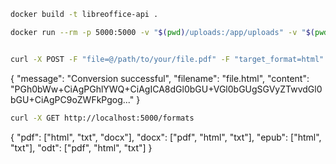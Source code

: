 ```bash
docker build -t libreoffice-api .

```

```bash
docker run --rm -p 5000:5000 -v "$(pwd)/uploads:/app/uploads" -v "$(pwd)/outputs:/app/outputs" libreoffice-api

```

```bash

curl -X POST -F "file=@/path/to/your/file.pdf" -F "target_format=html" http://localhost:5000/convert

```

{
"message": "Conversion successful",
"filename": "file.html",
"content": "PGh0bWw+CiAgPGhlYWQ+CiAgICA8dGl0bGU+VGl0bGUgSGVyZTwvdGl0bGU+CiAgPC9oZWFkPgog..."
}

```bash
curl -X GET http://localhost:5000/formats

```

{
  "pdf": ["html", "txt", "docx"],
  "docx": ["pdf", "html", "txt"],
  "epub": ["html", "txt"],
  "odt": ["pdf", "html", "txt"]
}
